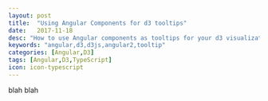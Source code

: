 ```yaml
---
layout: post
title:  "Using Angular Components for d3 tooltips"
date:   2017-11-18
desc: "How to use Angular components as tooltips for your d3 visualizations."
keywords: "angular,d3,d3js,angular2,tooltip"
categories: [Angular,D3]
tags: [Angular,D3,TypeScript]
icon: icon-typescript
---
```


blah blah